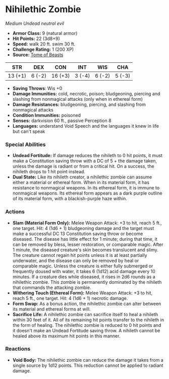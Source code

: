 # Nihilethic Zombie

*Medium* *Undead* *neutral evil*

- **Armor Class:** 9 (natural armor)
- **Hit Points:** 22 (3d8+9)
- **Speed:** walk 20 ft. swim 30 ft.
- **Challenge Rating:** 1 (200 XP)
- **Source:** [Tome of Beasts](https://koboldpress.com/kpstore/product/tome-of-beasts-for-5th-edition-print/)

| STR | DEX | CON | INT | WIS | CHA |
| --- | --- | --- | --- | --- | --- |
| 13 (+1) | 6 (-2) | 16 (+3) | 3 (-4) | 6 (-2) | 5 (-3) |

- **Saving Throws**: Wis +0
- **Damage Immunities:** cold, necrotic, poison; bludgeoning, piercing and slashing from nonmagical attacks (only when in ethereal form)
- **Damage Resistances:** bludgeoning, piercing, and slashing from nonmagical attacks
- **Condition Immunities:** poisoned
- **Senses:** darkvision 60 ft., passive Perception 8
- **Languages:** understand Void Speech and the languages it knew in life but can't speak
### Special Abilities
- **Undead Fortitude:** If damage reduces the nihileth to 0 hit points, it must make a Constitution saving throw with a DC of 5 + the damage taken, unless the damage is radiant or from a critical hit. On a success, the nihileth drops to 1 hit point instead.
- **Dual State:** Like its nihileth creator, a nihilethic zombie can assume either a material or ethereal form. When in its material form, it has resistance to nonmagical weapons. In its ethereal form, it is immune to nonmagical weapons. Its ethereal form appears as a dark purple outline of its material form, with a blackish-purple haze within.
### Actions
- **Slam (Material Form Only):** Melee Weapon Attack: +3 to hit, reach 5 ft., one target. Hit: 4 (1d6 + 1) bludgeoning damage and the target must make a successful DC 13 Constitution saving throw or become diseased. The disease has little effect for 1 minute; during that time, it can be removed by bless, lesser restoration, or comparable magic. After 1 minute, the diseased creature's skin becomes translucent and slimy. The creature cannot regain hit points unless it is at least partially underwater, and the disease can only be removed by heal or comparable magic. Unless the creature is either fully submerged or frequently doused with water, it takes 6 (1d12) acid damage every 10 minutes. If a creature dies while diseased, it rises in 2d6 rounds as a nihilethic zombie. This zombie is permanently dominated by the nihileth that commands the attacking zombie.
- **Withering Touch (Ethereal Form):** Melee Weapon Attack: +3 to hit, reach 5 ft., one target. Hit: 4 (1d6 + 1) necrotic damage.
- **Form Swap:** As a bonus action, the nihilethic zombie can alter between its material and ethereal forms at will.
- **Sacrifice Life:** A nihilethic zombie can sacrifice itself to heal a nihileth within 30 feet of it. All of its remaining hit points transfer to the nihileth in the form of healing. The nihilethic zombie is reduced to 0 hit points and it doesn't make an Undead Fortitude saving throw. A nihileth cannot be healed above its maximum hit points in this manner.
### Reactions
- **Void Body:** The nihilethic zombie can reduce the damage it takes from a single source by 1d12 points. This reduction cannot be applied to radiant damage.
